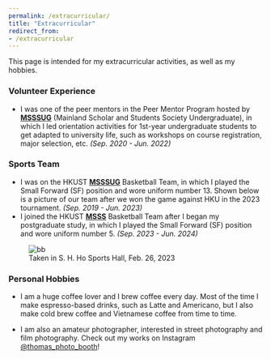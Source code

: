 ```yaml
---
permalink: /extracurricular/
title: "Extracurricular"
redirect_from:
- /extracurricular
---
```


This page is intended for my extracurricular activities, as well as my hobbies.

### Volunteer Experience

- I was one of the peer mentors in the Peer Mentor Program hosted by [**MSSSUG**](https://ug-msss.hkust.edu.hk/) (Mainland Scholar and Students Society Undergraduate), in which I led orientation activities for 1st-year undergraduate students to get adapted to university life, such as workshops on course registration, major selection, etc. *(Sep. 2020 - Jun. 2022)*

### Sports Team
- I was on the HKUST [**MSSSUG**](https://ug-msss.hkust.edu.hk/) Basketball Team, in which I played the Small Forward (SF) position and wore uniform number 13. Shown below is a picture of our team after we won the game against HKU in the 2023 tournament. *(Sep. 2019 - Jun. 2023)*
- I joined the HKUST [**MSSS**](https://msss.hkust.edu.hk/) Basketball Team after I began my postgraduate study, in which I played the Small Forward (SF) position and wore uniform number 5. *(Sep. 2023 - Jun. 2024)*
<figure>
  <img src="http://thomas-yin.github.io/images/basketball.JPG" alt="bb">
  <figcaption>Taken in S. H. Ho Sports Hall, Feb. 26, 2023</figcaption>
</figure>

### Personal Hobbies

- I am a huge coffee lover and I brew coffee every day. Most of the time I make espresso-based drinks, such as Latte and Americano, but I also make cold brew coffee and Vietnamese coffee from time to time.

- I am also an amateur photographer, interested in street photography and film photography. Check out my works on Instagram [@thomas_photo_booth](https://www.instagram.com/thomas_photo_booth/)!